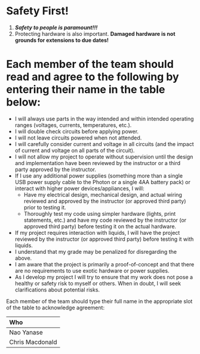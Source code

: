 
# Safety First!

1. ***Safety to people is paramount!!!***
1. Protecting hardware is also important. **Damaged hardware is not grounds for extensions to due dates!**

# Each member of the team should read and agree to the following by entering their name in the table below:

- I will always use parts in the way intended and within intended operating ranges (voltages, currents, temperatures, etc.).
- I will double check circuits before applying power.
- I will not leave circuits powered when not attended.
- I will carefully consider current and voltage in all circuits (and the impact of current and voltage on all parts of the circuit).
- I will not allow my project to operate without supervision until the design and implementation have been reviewed by the instructor or a third party approved by the instructor.
- If I use any additional power supplies (something more than a single USB power supply cable to the Photon or a single 4AA battery pack) or interact with higher power devices/appliances, I will:
  - Have my electrical design, mechanical design, and actual wiring reviewed and approved by the instructor (or approved third party) prior to testing it.
  - Thoroughly test my code using simpler hardware (lights, print statements, etc.) and have my code reviewed by the instructor (or approved third party) before testing it on the actual hardware.
- If my project requires interaction with liquids, I will have the project reviewed by the instructor (or approved third party) before testing it with liquids.
- I understand that my grade may be penalized for disregarding the above.
- I am aware that the project is primarily a proof-of-concept and that there are no requirements to use exotic hardware or power supplies.
- As I develop my project I will try to ensure that my work does not pose a healthy or safety risk to myself or others.  When in doubt, I will seek clarifications about potential risks.

Each member of the team should type their full name in the appropriate slot of the table to acknowledge agreement:

| Who            |
|:---------------|
| Nao Yanase     |
| Chris Macdonald|
